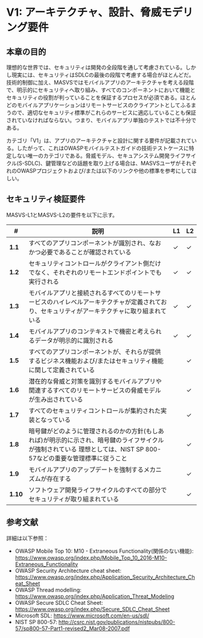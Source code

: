 # V1: アーキテクチャ、設計、脅威モデリング要件

## 本章の目的

理想的な世界では、セキュリティは開発の全段階を通して考慮されている。しかし現実には、セキュリティはSDLCの最後の段階で考慮する場合がほとんどだ。技術的制御に加え、MASVSではモバイルアプリのアーキテクチャを考える段階で、明示的にセキュリティへ取り組み、すべてのコンポーネントにおいて機能とセキュリティの役割が判っていることを保証するプロセスが必須である。ほとんどのモバイルアプリケーションはリモートサービスのクライアントとしてふるまうので、適切なセキュリティ標準がこれらのサービスに適応していることも保証されていなければならない。つまり、モバイルアプリ単独のテストでは不十分である。

カテゴリ「V1」は、アプリのアーキテクチャと設計に関する要件が記載されている。したがって、これはOWASPモバイルテストガイドの技術テストケースに特定しない唯一のカテゴリである。脅威モデル、セキュアシステム開発ライフサイクル(S-SDLC)、鍵管理などの話題を取り上げる場合は、MASVSユーザがそれぞれのOWASPプロジェクトおよび/または以下のリンクや他の標準を参考にしてほしい。

## セキュリティ検証要件

MASVS-L1とMASVS-L2の要件を以下に示す。

| # | 説明 | L1 | L2 |
| --- | --- | --- | --- |
| **1.1** | すべてのアプリコンポーネントが識別され、なおかつ必要であることが確認されている | ✓ | ✓ |
| **1.2** | セキュリティコントロールがクライアント側だけでなく、それぞれのリモートエンドポイントでも実行される | ✓ | ✓ |
| **1.3** | モバイルアプリと接続されるすべてのリモートサービスのハイレベルアーキテクチャが定義されており、セキュリティがアーキテクチャに取り組まれている | ✓ | ✓ |
| **1.4** | モバイルアプリのコンテキストで機密と考えられるデータが明示的に識別される | ✓ | ✓ |
| **1.5** | すべてのアプリコンポーネントが、それらが提供するビジネス機能および/またはセキュリティ機能に関して定義されている |   | ✓ |
| **1.6** | 潜在的な脅威と対策を識別するモバイルアプリや関連するすべてのリモートサービスの脅威モデルが生み出されている |   | ✓ |
| **1.7** | すべてのセキュリティコントロールが集約された実装となっている |   | ✓ |
| **1.8** | 暗号鍵がどのように管理されるのかの方針(もしあれば)が明示的に示され、暗号鍵のライフサイクルが強制されている 理想としては、NIST SP 800-57などの重要な管理標準に従うこと |   | ✓ |
| **1.9** | モバイルアプリのアップデートを強制するメカニズムが存在する |   | ✓ |
| **1.10** | ソフトウェア開発ライフサイクルのすべての部分でセキュリティが取り組まれている |   | ✓ |

## 参考文献

詳細は以下参照：

- OWASP Mobile Top 10: M10 - Extraneous Functionality(関係のない機能): https://www.owasp.org/index.php/Mobile_Top_10_2016-M10-Extraneous_Functionality
- OWASP Security Architecture cheat sheet: https://www.owasp.org/index.php/Application_Security_Architecture_Cheat_Sheet
- OWASP Thread modelling: https://www.owasp.org/index.php/Application_Threat_Modeling
- OWASP Secure SDLC Cheat Sheet: https://www.owasp.org/index.php/Secure_SDLC_Cheat_Sheet
- Microsoft SDL: https://www.microsoft.com/en-us/sdl/
- NIST SP 800-57: http://csrc.nist.gov/publications/nistpubs/800-57/sp800-57-Part1-revised2_Mar08-2007.pdf
